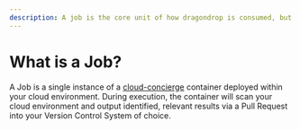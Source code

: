 ```yaml
---
description: A job is the core unit of how dragondrop is consumed, but what is it?
---
```


# What is a Job?

A Job is a single instance of a [cloud-concierge](https://github.com/dragondrop-cloud/cloud-concierge) container deployed within your cloud environment. During execution, the container will scan your cloud environment and output identified, relevant results via a Pull Request into your Version Control System of choice.

